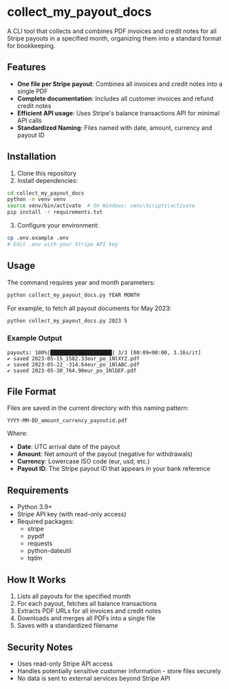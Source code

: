 # collect_my_payout_docs

A CLI tool that collects and combines PDF invoices and credit notes for all Stripe payouts in a specified month, organizing them into a standard format for bookkeeping.

## Features

- **One file per Stripe payout**: Combines all invoices and credit notes into a single PDF
- **Complete documentation**: Includes all customer invoices and refund credit notes
- **Efficient API usage**: Uses Stripe's balance transactions API for minimal API calls
- **Standardized Naming**: Files named with date, amount, currency and payout ID

## Installation

1. Clone this repository
2. Install dependencies:

```bash
cd collect_my_payout_docs
python -m venv venv
source venv/bin/activate  # On Windows: venv\Scripts\activate
pip install -r requirements.txt
```

3. Configure your environment:

```bash
cp .env.example .env
# Edit .env with your Stripe API key
```

## Usage

The command requires year and month parameters:

```bash
python collect_my_payout_docs.py YEAR MONTH
```

For example, to fetch all payout documents for May 2023:

```bash
python collect_my_payout_docs.py 2023 5
```

### Example Output

```
payouts: 100%|████████████████████| 3/3 [00:09<00:00, 3.16s/it]
✔ saved 2023-05-15_1582.33eur_po_1NlXYZ.pdf
✔ saved 2023-05-22_-314.64eur_po_1NlABC.pdf
✔ saved 2023-05-30_764.90eur_po_1NlDEF.pdf
```

## File Format

Files are saved in the current directory with this naming pattern:

```
YYYY-MM-DD_amount_currency_payoutid.pdf
```

Where:
- **Date**: UTC arrival date of the payout
- **Amount**: Net amount of the payout (negative for withdrawals)
- **Currency**: Lowercase ISO code (eur, usd, etc.)
- **Payout ID**: The Stripe payout ID that appears in your bank reference

## Requirements

- Python 3.9+
- Stripe API key (with read-only access)
- Required packages:
  - stripe
  - pypdf
  - requests
  - python-dateutil
  - tqdm

## How It Works

1. Lists all payouts for the specified month
2. For each payout, fetches all balance transactions
3. Extracts PDF URLs for all invoices and credit notes
4. Downloads and merges all PDFs into a single file
5. Saves with a standardized filename

## Security Notes

- Uses read-only Stripe API access
- Handles potentially sensitive customer information - store files securely
- No data is sent to external services beyond Stripe API
